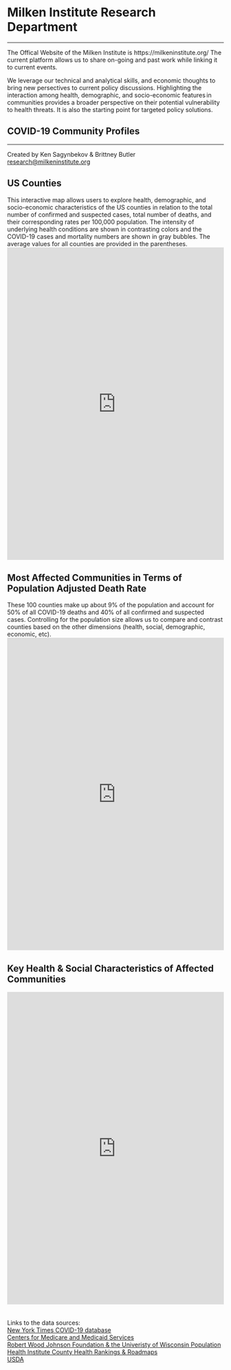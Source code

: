 <br>
<H1><b>Milken Institute Research Department </b></H1><Hr>
The Offical Website of the Milken Institute is https://milkeninstitute.org/
The current platform allows us to share on-going and past work while linking it to current events.

We leverage our technical and analytical skills, and economic thoughts to bring new persectives to current policy discussions.
Highlighting the interaction among health, demographic, and socio-economic features in communities provides a broader perspective on their potential vulnerability to health threats. It is also the starting point for targeted policy solutions. <Br>
  
<H2><b> COVID-19 Community Profiles</b> </H2> <Hr>
Created by Ken Sagynbekov & Brittney Butler <br> 
<a href="mailto:research@milkeninstitute.org"> research@milkeninstitute.org </a><br> 
  
<H2>US Counties </H2>
This interactive map allows users to explore health, demographic, and socio-economic characteristics of the US counties in relation to the total number of confirmed and suspected cases, total number of deaths, and their corresponding rates per 100,000 population. The intensity of underlying health conditions are shown in contrasting colors and the COVID-19 cases and mortality numbers are shown in gray bubbles. The average values for all counties are provided in the parentheses. 

<iframe src="https://public.tableau.com/views/May11Map/Map?:display_count=y&publish=yes&:origin=viz_share_link" width="100%" height="727" frameborder="0"></iframe>

<H2>Most Affected Communities in Terms of Population Adjusted Death Rate </H2>
These 100 counties make up about 9% of the population and account for 50% of all COVID-19 deaths and 40% of all confirmed and suspected cases. Controlling for the population size allows us to compare and contrast counties based on the other dimensions (health, social, demographic, economic, etc).

<center><iframe src="https://public.tableau.com/views/100May11/Map?:display_count=y&publish=yes&:origin=viz_share_link" width="100%" height="727" frameborder="0"></iframe></center>


<H2>Key Health & Social Characteristics of Affected Communities </H2>
<center><iframe src="https://public.tableau.com/views/Table_15894891188610/Table?:display_count=y&publish=yes&:origin=viz_share_link" width="100%" height="727" frameborder="0"></iframe></center>

<br>
<br>
<Bh>
Links to the data sources:<br>
<a href="https://www.nytimes.com/interactive/2020/us/coronavirus-us-cases.html" target="_blank">New York Times COVID-19 database</a><br>
<a href="https://www.cms.gov/Research-Statistics-Data-and-Systems/Statistics-Trends-and-Reports/Chronic-Conditions/CC_Main" target="_blank"> Centers for Medicare and Medicaid Services</a> <Br>
<a href= "https://www.countyhealthrankings.org/explore-health-rankings/rankings-data-documentation" target="_blank"> Robert Wood Johnson Foundation & the Univeristy of Wisconsin Population Health Institute County Health Rankings & Roadmaps</a> <Br>
 <a href=" https://www.ers.usda.gov/data-products/county-level-data-sets/" target="_blank"> USDA </a> <Br>


